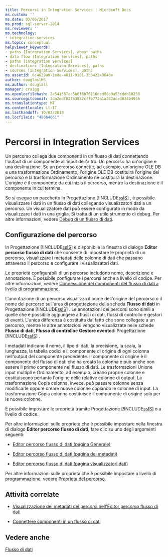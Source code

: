 ```yaml
---
title: Percorsi in Integration Services | Microsoft Docs
ms.custom: ''
ms.date: 03/06/2017
ms.prod: sql-server-2014
ms.reviewer: ''
ms.technology:
- integration-services
ms.topic: conceptual
helpviewer_keywords:
- paths [Integration Services], about paths
- data flow [Integration Services], paths
- paths [Integration Services]
- destinations [Integration Services], paths
- sources [Integration Services], paths
ms.assetid: 6c4629a9-2ede-4011-9101-3b342249640e
author: douglaslMS
ms.author: douglasl
manager: craigg
ms.openlocfilehash: 2a541567ac5b6f6b76116dcd98a9a53cddd10238
ms.sourcegitcommit: 3da2edf82763852cff6772a1a282ace3034b4936
ms.translationtype: MT
ms.contentlocale: it-IT
ms.lasthandoff: 10/02/2018
ms.locfileid: "48064661"
---
```

# <a name="integration-services-paths"></a>Percorsi in Integration Services
  Un percorso collega due componenti in un flusso di dati connettendo l'output di un componente all'input dell'altro. Un percorso ha un'origine e una destinazione. Se un percorso connette, ad esempio, un'origine OLE DB e una trasformazione Ordinamento, l'origine OLE DB costituirà l'origine del percorso e la trasformazione Ordinamento ne costituirà la destinazione. L'origine è il componente da cui inizia il percorso, mentre la destinazione è il componente in cui termina.  
  
 Se si esegue un pacchetto in Progettazione [!INCLUDE[ssIS](../../includes/ssis-md.md)] , è possibile visualizzare i dati in un flusso di dati collegando visualizzatori dati a un percorso. Un visualizzatore dati può essere configurato in modo da visualizzare i dati in una griglia. Si tratta di un utile strumento di debug. Per altre informazioni, vedere [Debug di un flusso di dati](../troubleshooting/debugging-data-flow.md).  
  
## <a name="configuration-of-the-path"></a>Configurazione del percorso  
 In Progettazione [!INCLUDE[ssIS](../../includes/ssis-md.md)] è disponibile la finestra di dialogo **Editor percorso flusso di dati** che consente di impostare le proprietà di un percorso, visualizzare i metadati delle colonne di dati che passano attraverso il percorso e configurare i visualizzatori dati.  
  
 Le proprietà configurabili di un percorso includono nome, descrizione e annotazione. È possibile configurare i percorsi anche a livello di codice. Per altre informazioni, vedere [Connessione dei componenti del flusso di dati a livello di programmazione](../building-packages-programmatically/connecting-data-flow-components-programmatically.md).  
  
 L'annotazione di un percorso visualizza il nome dell'origine del percorso o il nome del percorso sull'area di progettazione della scheda **Flusso di dati** in Progettazione [!INCLUDE[ssIS](../../includes/ssis-md.md)] . Le annotazioni dei percorsi sono simili a quelle che è possibile aggiungere a flussi di dati, flussi di controllo e gestori di eventi. L'unica differenza è costituita dal fatto che sono collegate a un percorso, mentre le altre annotazioni vengono visualizzate nelle schede **Flusso di dati**, **Flusso di controllo**e **Gestore evento**di Progettazione [!INCLUDE[ssIS](../../includes/ssis-md.md)] .  
  
 I metadati indicano il nome, il tipo di dati, la precisione, la scala, la lunghezza, la tabella codici e il componente di origine di ogni colonna nell'output del componente precedente. Il componente di origine è il componente del flusso di dati che ha creato la colonna e può anche non essere il primo componente nel flusso di dati. Le trasformazioni Unione input multipli e Ordinamento, ad esempio, creano proprie colonne e costituiscono pertanto l'origine delle relative colonne di output. La trasformazione Copia colonna, invece, può passare colonne senza modificarle oppure creare nuove colonne copiando le colonne di input. La trasformazione Copia colonna costituisce il componente di origine solo per le nuove colonne.  
  
 È possibile impostare le proprietà tramite Progettazione [!INCLUDE[ssIS](../../includes/ssis-md.md)] o a livello di codice.  
  
 Per altre informazioni sulle proprietà che è possibile impostare nella finestra di dialogo **Editor percorso flusso di dati**, fare clic su uno degli argomenti seguenti:  
  
-   [Editor percorso flusso di dati &#40;pagina Generale&#41;](../general-page-of-integration-services-designers-options.md)  
  
-   [Editor percorso flusso di dati &#40;pagina dei metadati&#41;](../data-flow-path-editor-metadata-page.md)  
  
-   [Editor percorso flusso di dati &#40;pagina visualizzatori dati&#41;](../data-flow-path-editor-data-viewers-page.md)  
  
 Per altre informazioni sulle proprietà che è possibile impostare a livello di programmazione, vedere [Proprietà del percorso](../path-properties.md).  
  
## <a name="related-tasks"></a>Attività correlate  
  
-   [Visualizzazione dei metadati dei percorsi nell'Editor percorso flusso di dati](../view-path-metadata-in-the-data-flow-path-editor.md)  
  
-   [Connettere componenti in un flusso di dati](connect-components-in-a-data-flow.md)  
  
## <a name="see-also"></a>Vedere anche  
 [Flusso di dati](data-flow.md)  
  
  
